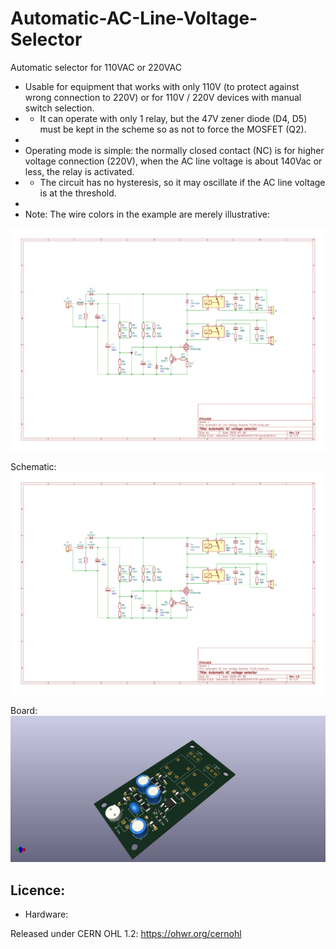 # Automatic-AC-Line-Voltage-Selector
Automatic selector for 110VAC or 220VAC

- Usable for equipment that works with only 110V (to protect against wrong connection to 220V) or for 110V / 220V devices with manual switch selection.
- - It can operate with only 1 relay, but the 47V zener diode (D4, D5) must be kept in the scheme so as not to force the MOSFET (Q2).
-
- Operating mode is simple: the normally closed contact (NC) is for higher voltage connection (220V), when the AC line voltage is about 140Vac or less, the relay is activated.
- - The circuit has no hysteresis, so it may oscillate if the AC line voltage is at the threshold.
-
- Note: The wire colors in the example are merely illustrative:

![img](https://raw.githubusercontent.com/rtek1000/Automatic-AC-Line-Voltage-Selector/main/Doc/Automatic%20AC%20Line%20Voltage%20Selector%201.png)

Schematic:
![img](https://raw.githubusercontent.com/rtek1000/Automatic-AC-Line-Voltage-Selector/main/Doc/Automatic%20AC%20Line%20Voltage%20Selector.png)

Board:
![img](https://raw.githubusercontent.com/rtek1000/Automatic-AC-Line-Voltage-Selector/main/Doc/Automatic%20AC%20Line%20Voltage%20Selector%20TL431_1.png)

## Licence:
- Hardware:

Released under CERN OHL 1.2: https://ohwr.org/cernohl
